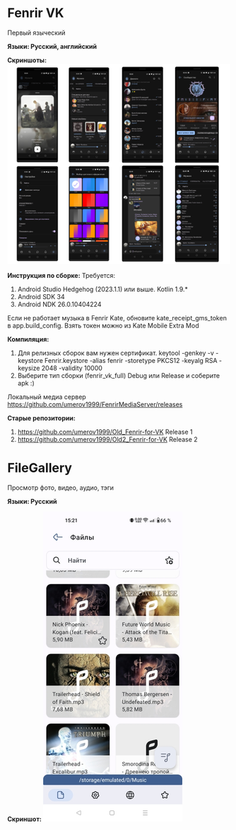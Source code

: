 # Fenrir VK
Первый языческий

<b>Языки: Русский, английский</b>

<b>Скриншоты:</b>
<img src="Fenrir_VK.jpg"/>

<b>Инструкция по сборке:</b>
Требуется:
  1) Android Studio Hedgehog (2023.1.1) или выше. Kotlin 1.9.*
  2) Android SDK 34
  3) Android NDK 26.0.10404224
  
  Если не работает музыка в Fenrir Kate, обновите kate_receipt_gms_token в app.build_config.
  Взять токен можно из Kate Mobile Extra Mod
  
<b>Компиляция:</b>

  1) Для релизных сборок вам нужен сертификат.
        keytool -genkey -v -keystore Fenrir.keystore -alias fenrir -storetype PKCS12 -keyalg RSA -keysize 2048 -validity 10000
  2) Выберите тип сборки (fenrir_vk_full) Debug или Release и соберите apk :)

Локальный медиа сервер https://github.com/umerov1999/FenrirMediaServer/releases

<b>Старые репозитории:</b>

  1) https://github.com/umerov1999/Old_Fenrir-for-VK Release 1
  2) https://github.com/umerov1999/Old2_Fenrir-for-VK Release 2

# FileGallery
Просмотр фото, видео, аудио, тэги

<b>Языки: Русский</b>

<b>Скриншот:</b>
<img src="FileGallery.jpg"/>

